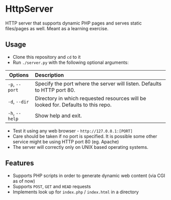 # HttpServer
HTTP server that supports dynamic PHP pages and serves static files/pages as well. Meant as a learning exercise.

## Usage
* Clone this repository and `cd` to it
* Run `./server.py` with the following optional arguments:

| Options          | Description                                                                      |
|------------------|:---------------------------------------------------------------------------------|
| `-p`, `--port`   | Specify the port where the server will listen. Defaults to HTTP port 80.         |
| `-d`, `--dir`    | Directory in which requested resources will be looked for. Defaults to this repo.|
| `-h`, `--help`   | Show help and exit.                                                              |

* Test it using any web browser - `http://127.0.0.1:[PORT]`
* Care should be taken if no port is specified. It is possible some other service might be using HTTP port 80 (eg. Apache)
* The server will correctly only on UNIX based operating systems.

## Features
* Supports PHP scripts in order to generate dynamic web content (via CGI as of now)
* Supports `POST`, `GET` and `HEAD` requests
* Implements look up for `index.php` / `index.html` in a directory
